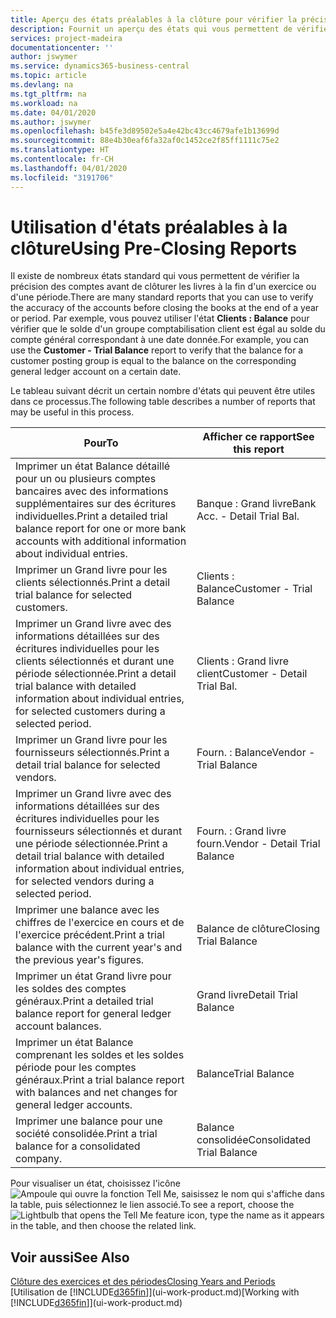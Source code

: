 ```yaml
---
title: Aperçu des états préalables à la clôture pour vérifier la précision de compte | Microsoft Docs
description: Fournit un aperçu des états qui vous permettent de vérifier la précision des comptes avant de clôturer les livres à la fin d'un exercice ou d'une période.
services: project-madeira
documentationcenter: ''
author: jswymer
ms.service: dynamics365-business-central
ms.topic: article
ms.devlang: na
ms.tgt_pltfrm: na
ms.workload: na
ms.date: 04/01/2020
ms.author: jswymer
ms.openlocfilehash: b45fe3d89502e5a4e42bc43cc4679afe1b13699d
ms.sourcegitcommit: 88e4b30eaf6fa32af0c1452ce2f85ff1111c75e2
ms.translationtype: HT
ms.contentlocale: fr-CH
ms.lasthandoff: 04/01/2020
ms.locfileid: "3191706"
---
```

# <a name="using-pre-closing-reports"></a><span data-ttu-id="e2d1f-103">Utilisation d'états préalables à la clôture</span><span class="sxs-lookup"><span data-stu-id="e2d1f-103">Using Pre-Closing Reports</span></span>
<span data-ttu-id="e2d1f-104">Il existe de nombreux états standard qui vous permettent de vérifier la précision des comptes avant de clôturer les livres à la fin d'un exercice ou d'une période.</span><span class="sxs-lookup"><span data-stu-id="e2d1f-104">There are many standard reports that you can use to verify the accuracy of the accounts before closing the books at the end of a year or period.</span></span> <span data-ttu-id="e2d1f-105">Par exemple, vous pouvez utiliser l'état **Clients : Balance** pour vérifier que le solde d'un groupe comptabilisation client est égal au solde du compte général correspondant à une date donnée.</span><span class="sxs-lookup"><span data-stu-id="e2d1f-105">For example, you can use the **Customer - Trial Balance** report to verify that the balance for a customer posting group is equal to the balance on the corresponding general ledger account on a certain date.</span></span>

<span data-ttu-id="e2d1f-106">Le tableau suivant décrit un certain nombre d'états qui peuvent être utiles dans ce processus.</span><span class="sxs-lookup"><span data-stu-id="e2d1f-106">The following table describes a number of reports that may be useful in this process.</span></span>

| <span data-ttu-id="e2d1f-107">Pour</span><span class="sxs-lookup"><span data-stu-id="e2d1f-107">To</span></span> | <span data-ttu-id="e2d1f-108">Afficher ce rapport</span><span class="sxs-lookup"><span data-stu-id="e2d1f-108">See this report</span></span> |
| --- | --- |
| <span data-ttu-id="e2d1f-109">Imprimer un état Balance détaillé pour un ou plusieurs comptes bancaires avec des informations supplémentaires sur des écritures individuelles.</span><span class="sxs-lookup"><span data-stu-id="e2d1f-109">Print a detailed trial balance report for one or more bank accounts with additional information about individual entries.</span></span> |<span data-ttu-id="e2d1f-110">Banque : Grand livre</span><span class="sxs-lookup"><span data-stu-id="e2d1f-110">Bank Acc. - Detail Trial Bal.</span></span> |
| <span data-ttu-id="e2d1f-111">Imprimer un Grand livre pour les clients sélectionnés.</span><span class="sxs-lookup"><span data-stu-id="e2d1f-111">Print a detail trial balance for selected customers.</span></span> |<span data-ttu-id="e2d1f-112">Clients : Balance</span><span class="sxs-lookup"><span data-stu-id="e2d1f-112">Customer - Trial Balance</span></span> |
| <span data-ttu-id="e2d1f-113">Imprimer un Grand livre avec des informations détaillées sur des écritures individuelles pour les clients sélectionnés et durant une période sélectionnée.</span><span class="sxs-lookup"><span data-stu-id="e2d1f-113">Print a detail trial balance with detailed information about individual entries, for selected customers during a selected period.</span></span> |<span data-ttu-id="e2d1f-114">Clients : Grand livre client</span><span class="sxs-lookup"><span data-stu-id="e2d1f-114">Customer - Detail Trial Bal.</span></span> |
| <span data-ttu-id="e2d1f-115">Imprimer un Grand livre pour les fournisseurs sélectionnés.</span><span class="sxs-lookup"><span data-stu-id="e2d1f-115">Print a detail trial balance for selected vendors.</span></span> |<span data-ttu-id="e2d1f-116">Fourn. : Balance</span><span class="sxs-lookup"><span data-stu-id="e2d1f-116">Vendor - Trial Balance</span></span> |
| <span data-ttu-id="e2d1f-117">Imprimer un Grand livre avec des informations détaillées sur des écritures individuelles pour les fournisseurs sélectionnés et durant une période sélectionnée.</span><span class="sxs-lookup"><span data-stu-id="e2d1f-117">Print a detail trial balance with detailed information about individual entries, for selected vendors during a selected period.</span></span> |<span data-ttu-id="e2d1f-118">Fourn. : Grand livre fourn.</span><span class="sxs-lookup"><span data-stu-id="e2d1f-118">Vendor - Detail Trial Balance</span></span> |
| <span data-ttu-id="e2d1f-119">Imprimer une balance avec les chiffres de l'exercice en cours et de l'exercice précédent.</span><span class="sxs-lookup"><span data-stu-id="e2d1f-119">Print a trial balance with the current year's and the previous year's figures.</span></span> |<span data-ttu-id="e2d1f-120">Balance de clôture</span><span class="sxs-lookup"><span data-stu-id="e2d1f-120">Closing Trial Balance</span></span> |
| <span data-ttu-id="e2d1f-121">Imprimer un état Grand livre pour les soldes des comptes généraux.</span><span class="sxs-lookup"><span data-stu-id="e2d1f-121">Print a detailed trial balance report for general ledger account balances.</span></span> |<span data-ttu-id="e2d1f-122">Grand livre</span><span class="sxs-lookup"><span data-stu-id="e2d1f-122">Detail Trial Balance</span></span> |
| <span data-ttu-id="e2d1f-123">Imprimer un état Balance comprenant les soldes et les soldes période pour les comptes généraux.</span><span class="sxs-lookup"><span data-stu-id="e2d1f-123">Print a trial balance report with balances and net changes for general ledger accounts.</span></span> |<span data-ttu-id="e2d1f-124">Balance</span><span class="sxs-lookup"><span data-stu-id="e2d1f-124">Trial Balance</span></span> |
| <span data-ttu-id="e2d1f-125">Imprimer une balance pour une société consolidée.</span><span class="sxs-lookup"><span data-stu-id="e2d1f-125">Print a trial balance for a consolidated company.</span></span> |<span data-ttu-id="e2d1f-126">Balance consolidée</span><span class="sxs-lookup"><span data-stu-id="e2d1f-126">Consolidated Trial Balance</span></span> |

<span data-ttu-id="e2d1f-127">Pour visualiser un état, choisissez l'icône ![Ampoule qui ouvre la fonction Tell Me](media/ui-search/search_small.png "Dites-moi ce que vous voulez faire"), saisissez le nom qui s'affiche dans la table, puis sélectionnez le lien associé.</span><span class="sxs-lookup"><span data-stu-id="e2d1f-127">To see a report, choose the ![Lightbulb that opens the Tell Me feature](media/ui-search/search_small.png "Tell me what you want to do") icon, type the name as it appears in the table, and then choose the related link.</span></span>

## <a name="see-also"></a><span data-ttu-id="e2d1f-128">Voir aussi</span><span class="sxs-lookup"><span data-stu-id="e2d1f-128">See Also</span></span>
[<span data-ttu-id="e2d1f-129">Clôture des exercices et des périodes</span><span class="sxs-lookup"><span data-stu-id="e2d1f-129">Closing Years and Periods</span></span>](year-close-years-periods.md)  
<span data-ttu-id="e2d1f-130">[Utilisation de [!INCLUDE[d365fin](includes/d365fin_md.md)]](ui-work-product.md)</span><span class="sxs-lookup"><span data-stu-id="e2d1f-130">[Working with [!INCLUDE[d365fin](includes/d365fin_md.md)]](ui-work-product.md)</span></span>

